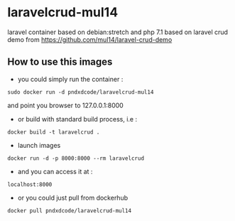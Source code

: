 # laravelcrud-mul14
laravel container based on debian:stretch and php 7.1 
based on laravel crud demo from https://github.com/mul14/laravel-crud-demo

## How to use this images 
* you could simply run the container :
`````````````
sudo docker run -d pndxdcode/laravelcrud-mul14
`````````````
and point you browser to 127.0.0.1:8000

* or build with standard build process, i.e : 
````````
docker build -t laravelcrud .
```````` 
* launch images 
``````````
docker run -d -p 8000:8000 --rm laravelcrud 
``````````
* and you can access it at :
``````````
localhost:8000
``````````
* or you could just pull from dockerhub
``````````
docker pull pndxdcode/laravelcrud-mul14
``````````
